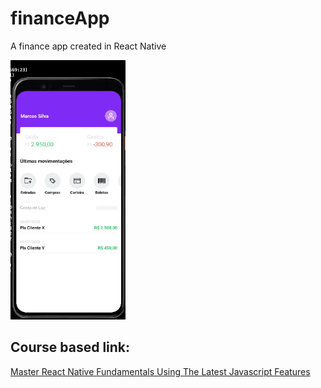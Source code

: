 # financeApp
A finance app created in React Native 

<img src="assets/preview.png"/>

## Course based link:
<a href="https://www.udemy.com/course/react-native-made-easy">Master React Native Fundamentals Using The Latest Javascript Features</a>
